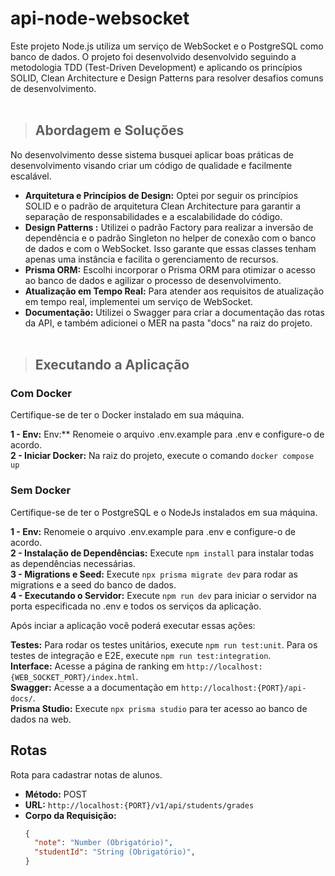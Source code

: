 # api-node-websocket
Este projeto Node.js utiliza um serviço de WebSocket e o PostgreSQL como banco de dados. O projeto foi desenvolvido desenvolvido seguindo a metodologia TDD (Test-Driven Development) e aplicando os princípios SOLID, Clean Architecture e Design Patterns para resolver desafios comuns de desenvolvimento.
<br><br>
> ## Abordagem e Soluções

No desenvolvimento desse sistema busquei aplicar boas práticas de desenvolvimento visando criar um código de qualidade e facilmente escalável.
- **Arquitetura e Princípios de Design:** Optei por seguir os princípios SOLID e o padrão de arquitetura Clean Architecture para garantir a separação de responsabilidades e a escalabilidade do código.
- **Design Patterns :** Utilizei o padrão Factory para realizar a inversão de dependência e o padrão Singleton no helper de conexão com o banco de dados e com o WebSocket. Isso garante que essas classes tenham apenas uma instância e facilita o gerenciamento de recursos.
- **Prisma ORM:** Escolhi incorporar o Prisma ORM para otimizar o acesso ao banco de dados e agilizar o processo de desenvolvimento.
- **Atualização em Tempo Real:** Para atender aos requisitos de atualização em tempo real, implementei um serviço de WebSocket.
- **Documentação:** Utilizei o Swagger para criar a documentação das rotas da API, e também adicionei o MER na pasta "docs" na raiz do projeto.
<br><br>
> ## Executando a Aplicação

### Com Docker
Certifique-se de ter o Docker instalado em sua máquina.

**1 - Env:** Env:** Renomeie o arquivo .env.example para .env e configure-o de acordo.
<br> **2 - Iniciar Docker:** Na raiz do projeto, execute o comando `docker compose up`

### Sem Docker
Certifique-se de ter o PostgreSQL e o NodeJs instalados em sua máquina.

**1 - Env:** Renomeie o arquivo .env.example para .env e configure-o de acordo.
<br> **2 - Instalação de Dependências:** Execute `npm install` para instalar todas as dependências necessárias.
<br> **3 - Migrations e Seed:** Execute `npx prisma migrate dev` para rodar as migrations e a seed do banco de dados.
<br> **4 - Executando o Servidor:** Execute `npm run dev` para iniciar o servidor na porta especificada no .env e todos os serviços da aplicação.

Após inciar a aplicação você poderá executar essas ações:

**Testes:** Para rodar os testes unitários, execute `npm run test:unit`. Para os testes de integração e E2E, execute `npm run test:integration`.
<br> **Interface:** Acesse a página de ranking em `http://localhost:{WEB_SOCKET_PORT}/index.html`.
<br> **Swagger:** Acesse a a documentação em `http://localhost:{PORT}/api-docs/`.
<br> **Prisma Studio:** Execute `npx prisma studio` para ter acesso ao banco de dados na web.

## Rotas

Rota para cadastrar notas de alunos.

- **Método:** POST
- **URL:** `http://localhost:{PORT}/v1/api/students/grades`
- **Corpo da Requisição:**
  ```json
  {
    "note": "Number (Obrigatório)",
    "studentId": "String (Obrigatório)",
  }
